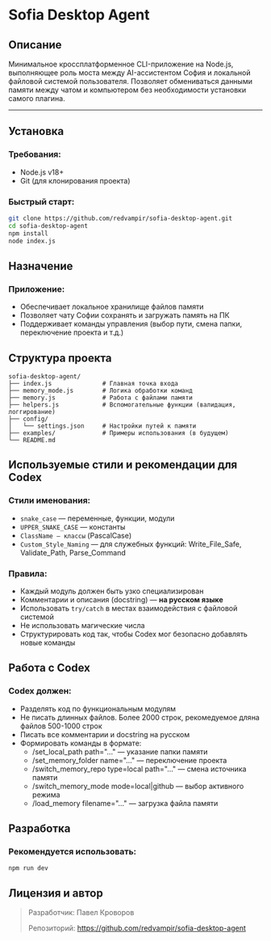 # Sofia Desktop Agent

## Описание

Минимальное кроссплатформенное CLI-приложение на Node.js, выполняющее роль моста между AI-ассистентом София и локальной файловой системой пользователя. Позволяет обмениваться данными памяти между чатом и компьютером без необходимости установки самого плагина.

---

## Установка

### Требования:
- Node.js v18+
- Git (для клонирования проекта)

### Быстрый старт:
```sh
git clone https://github.com/redvampir/sofia-desktop-agent.git
cd sofia-desktop-agent
npm install
node index.js
```

## Назначение

### Приложение:

- Обеспечивает локальное хранилище файлов памяти
- Позволяет чату Софии сохранять и загружать память на ПК
- Поддерживает команды управления (выбор пути, смена папки, переключение проекта и т.д.)


## Структура проекта

```
sofia-desktop-agent/
├── index.js              # Главная точка входа
├── memory_mode.js        # Логика обработки команд
├── memory.js             # Работа с файлами памяти
├── helpers.js            # Вспомогательные функции (валидация, логгирование)
├── config/
│   └── settings.json     # Настройки путей к памяти
├── examples/             # Примеры использования (в будущем)
└── README.md
```

## Используемые стили и рекомендации для Codex

### Стили именования:

- `snake_case` — переменные, функции, модули
- `UPPER_SNAKE_CASE` — константы
- `ClassName — классы` (PascalCase)
- `Custom_Style_Naming` — для служебных функций: Write_File_Safe, Validate_Path, Parse_Command

### Правила:

- Каждый модуль должен быть узко специализирован
- Комментарии и описания (docstring) — **на русском языке**
- Использовать `try/catch` в местах взаимодействия с файловой системой
- Не использовать магические числа
- Структурировать код так, чтобы Codex мог безопасно добавлять новые команды

## Работа с Codex

### Codex должен:

- Разделять код по функциональным модулям
- Не писать длинных файлов. Более 2000 строк, рекомедуемое дляна файлов 500-1000 строк
- Писать все комментарии и docstring на русском
- Формировать команды в формате:
    - /set_local_path path="..." — указание папки памяти
    - /set_memory_folder name="..." — переключение проекта
    - /switch_memory_repo type=local path="..." — смена источника памяти
    - /switch_memory_mode mode=local|github — выбор активного режима
    - /load_memory filename="..." — загрузка файла памяти

## Разработка

### Рекомендуется использовать:

```
npm run dev
```

## Лицензия и автор

> Разработчик: Павел Кроворов
>
> Репозиторий: https://github.com/redvampir/sofia-desktop-agent